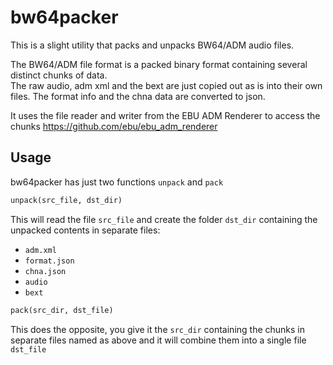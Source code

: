 # bw64packer

This is a slight utility that packs and unpacks BW64/ADM audio files.

The BW64/ADM file format is a packed binary format containing several distinct chunks of data.  
The raw audio, adm xml and the bext are just copied out as is into their own files. 
The format info and the chna data are converted to json.

It uses the file reader and writer from the EBU ADM Renderer to access the chunks  https://github.com/ebu/ebu_adm_renderer

## Usage

bw64packer has just two functions `unpack` and `pack`

```python
unpack(src_file, dst_dir)
```

This will read the file `src_file` and create the folder `dst_dir` containing the unpacked contents in separate files:

- `adm.xml`
- `format.json`
- `chna.json`
- `audio`
- `bext`

```python
pack(src_dir, dst_file)
```

This does the opposite, you give it the `src_dir` containing the chunks in separate files named as 
above and it will combine them into a single file `dst_file`
